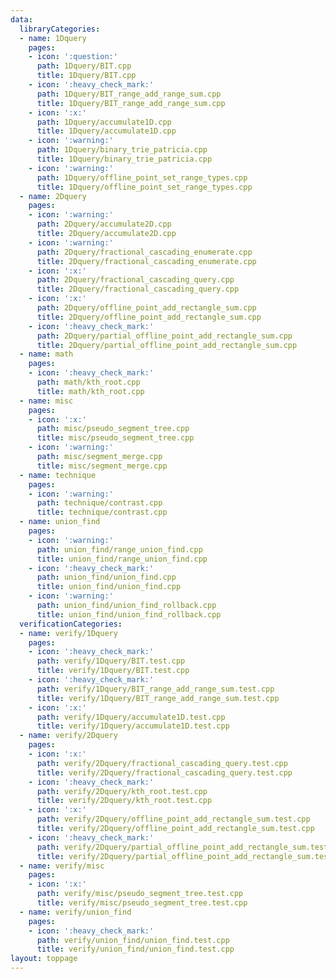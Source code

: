 ```yaml
---
data:
  libraryCategories:
  - name: 1Dquery
    pages:
    - icon: ':question:'
      path: 1Dquery/BIT.cpp
      title: 1Dquery/BIT.cpp
    - icon: ':heavy_check_mark:'
      path: 1Dquery/BIT_range_add_range_sum.cpp
      title: 1Dquery/BIT_range_add_range_sum.cpp
    - icon: ':x:'
      path: 1Dquery/accumulate1D.cpp
      title: 1Dquery/accumulate1D.cpp
    - icon: ':warning:'
      path: 1Dquery/binary_trie_patricia.cpp
      title: 1Dquery/binary_trie_patricia.cpp
    - icon: ':warning:'
      path: 1Dquery/offline_point_set_range_types.cpp
      title: 1Dquery/offline_point_set_range_types.cpp
  - name: 2Dquery
    pages:
    - icon: ':warning:'
      path: 2Dquery/accumulate2D.cpp
      title: 2Dquery/accumulate2D.cpp
    - icon: ':warning:'
      path: 2Dquery/fractional_cascading_enumerate.cpp
      title: 2Dquery/fractional_cascading_enumerate.cpp
    - icon: ':x:'
      path: 2Dquery/fractional_cascading_query.cpp
      title: 2Dquery/fractional_cascading_query.cpp
    - icon: ':x:'
      path: 2Dquery/offline_point_add_rectangle_sum.cpp
      title: 2Dquery/offline_point_add_rectangle_sum.cpp
    - icon: ':heavy_check_mark:'
      path: 2Dquery/partial_offline_point_add_rectangle_sum.cpp
      title: 2Dquery/partial_offline_point_add_rectangle_sum.cpp
  - name: math
    pages:
    - icon: ':heavy_check_mark:'
      path: math/kth_root.cpp
      title: math/kth_root.cpp
  - name: misc
    pages:
    - icon: ':x:'
      path: misc/pseudo_segment_tree.cpp
      title: misc/pseudo_segment_tree.cpp
    - icon: ':warning:'
      path: misc/segment_merge.cpp
      title: misc/segment_merge.cpp
  - name: technique
    pages:
    - icon: ':warning:'
      path: technique/contrast.cpp
      title: technique/contrast.cpp
  - name: union_find
    pages:
    - icon: ':warning:'
      path: union_find/range_union_find.cpp
      title: union_find/range_union_find.cpp
    - icon: ':heavy_check_mark:'
      path: union_find/union_find.cpp
      title: union_find/union_find.cpp
    - icon: ':warning:'
      path: union_find/union_find_rollback.cpp
      title: union_find/union_find_rollback.cpp
  verificationCategories:
  - name: verify/1Dquery
    pages:
    - icon: ':heavy_check_mark:'
      path: verify/1Dquery/BIT.test.cpp
      title: verify/1Dquery/BIT.test.cpp
    - icon: ':heavy_check_mark:'
      path: verify/1Dquery/BIT_range_add_range_sum.test.cpp
      title: verify/1Dquery/BIT_range_add_range_sum.test.cpp
    - icon: ':x:'
      path: verify/1Dquery/accumulate1D.test.cpp
      title: verify/1Dquery/accumulate1D.test.cpp
  - name: verify/2Dquery
    pages:
    - icon: ':x:'
      path: verify/2Dquery/fractional_cascading_query.test.cpp
      title: verify/2Dquery/fractional_cascading_query.test.cpp
    - icon: ':heavy_check_mark:'
      path: verify/2Dquery/kth_root.test.cpp
      title: verify/2Dquery/kth_root.test.cpp
    - icon: ':x:'
      path: verify/2Dquery/offline_point_add_rectangle_sum.test.cpp
      title: verify/2Dquery/offline_point_add_rectangle_sum.test.cpp
    - icon: ':heavy_check_mark:'
      path: verify/2Dquery/partial_offline_point_add_rectangle_sum.test.cpp
      title: verify/2Dquery/partial_offline_point_add_rectangle_sum.test.cpp
  - name: verify/misc
    pages:
    - icon: ':x:'
      path: verify/misc/pseudo_segment_tree.test.cpp
      title: verify/misc/pseudo_segment_tree.test.cpp
  - name: verify/union_find
    pages:
    - icon: ':heavy_check_mark:'
      path: verify/union_find/union_find.test.cpp
      title: verify/union_find/union_find.test.cpp
layout: toppage
---
```

